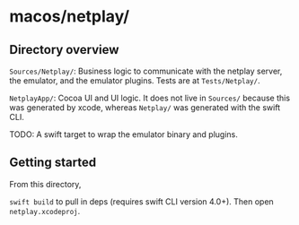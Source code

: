# macos/netplay/

## Directory overview

`Sources/Netplay/`: Business logic to communicate with the netplay server, the emulator, and the emulator plugins. Tests are at `Tests/Netplay/`.

`NetplayApp/`: Cocoa UI and UI logic. It does not live in `Sources/` because this was generated by xcode, whereas `Netplay/` was generated with the swift CLI.

TODO: A swift target to wrap the emulator binary and plugins.

## Getting started

From this directory,

`swift build` to pull in deps (requires swift CLI version 4.0+). Then open `netplay.xcodeproj`.
